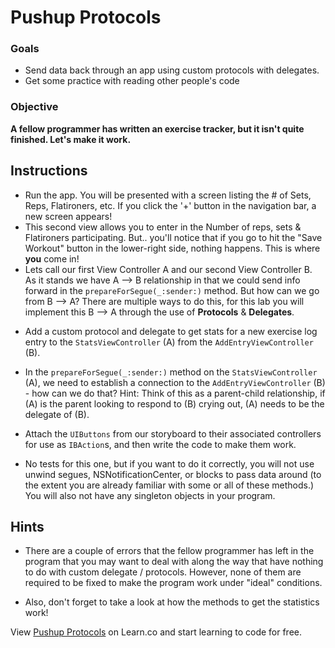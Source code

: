 Pushup Protocols
=======

### Goals 
- Send data back through an app using custom protocols with delegates. 
- Get some practice with reading other people's code

### Objective 

**A fellow programmer has written an exercise tracker, but it isn't quite finished. Let's make it work.**

## Instructions

* Run the app. You will be presented with a screen listing the # of Sets, Reps, Flatironers, etc. If you click the '+' button in the navigation bar, a new screen appears!
* This second view allows you to enter in the Number of reps, sets & Flatironers participating. But.. you'll notice that if you go to hit the "Save Workout" button in the lower-right side, nothing happens. This is where **you** come in!
* Lets call our first View Controller A and our second View Controller B.  
As it stands we have A --> B relationship in that we could send info forward in the `prepareForSegue(_:sender:)` method. But how can we go from B --> A? There are multiple ways to do this, for this lab you will implement this B --> A through the use of **Protocols** & **Delegates**. 

- Add a custom protocol and delegate to get stats for a new exercise log entry to the `StatsViewController` (A) from the `AddEntryViewController` (B).
* In the `prepareForSegue(_:sender:)` method on the `StatsViewController` (A), we need to establish a connection to the `AddEntryViewController` (B) - how can we do that? Hint: Think of this as a parent-child relationship, if (A) is the parent looking to respond to (B) crying out, (A) needs to be the delegate of (B).

- Attach the `UIButtons` from our storyboard to their associated controllers for use as `IBAction`s, and then write the code to make them work.

- No tests for this one,  but if you want to do it correctly, you will not use unwind segues, NSNotificationCenter, or blocks to pass data around (to the extent you are already familiar with some or all of these methods.) You will also not have any singleton objects in your program.

## Hints

- There are a couple of errors that the fellow programmer has left in the program that you may want to deal with along the way that have nothing to do with custom delegate / protocols. However, none of them are required to be fixed to make the program work under "ideal" conditions.

- Also, don't forget to take a look at how the methods to get the statistics work! 
<p data-visibility='hidden'>View <a href='https://learn.co/lessons/swift-PushupProtocols' title='Pushup Protocols'>Pushup Protocols</a> on Learn.co and start learning to code for free.</p>
